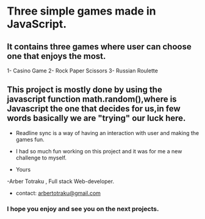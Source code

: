 # Three simple games made in JavaScript.

## It contains three games where user can choose one that enjoys the most.

1- Casino Game
2- Rock Paper Scissors
3- Russian Roulette

## This project is mostly done by using the javascript function math.random(),where is Javascript the one that decides for us,in few words basically we are "trying" our luck here.

- Readline sync is a way of having an interaction with user and making the games fun.

- I had so much fun working on this project and it was for me a new challenge to myself.

- Yours

-Arber Totraku , Full stack Web-developer.

- contact: arbertotraku@gmail.com

### I hope you enjoy and see you on the next projects.
